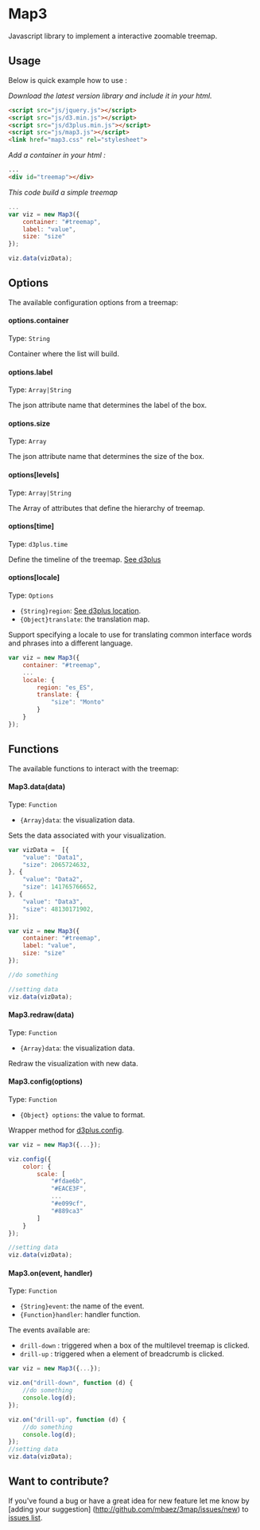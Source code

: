 # Map3
Javascript library to implement a interactive zoomable treemap.


## Usage
Below is quick example how to use :

*Download the latest version library and include it in your html.*

```html
<script src="js/jquery.js"></script>
<script src="js/d3.min.js"></script>
<script src="js/d3plus.min.js"></script>
<script src="js/map3.js"></script>
<link href="map3.css" rel="stylesheet">

```

*Add a container in your html :*

```html
...
<div id="treemap"></div>
```

*This code build a simple treemap*
```javascript
...
var viz = new Map3({
    container: "#treemap",
    label: "value",
    size: "size"
});

viz.data(vizData);
```

## Options
The available configuration options from a treemap:

#### options.container
Type: `String`

Container where the list will build. 


#### options.label
Type: `Array|String`

The json attribute name that determines the label of the box.

#### options.size
Type: `Array`

The json attribute name that determines the size of the box.

#### options[levels]
Type: `Array|String`

The Array of attributes that define the hierarchy of treemap.

#### options[time]
Type: `d3plus.time`

Define the timeline of the treemap. [See d3plus](https://github.com/alexandersimoes/d3plus/wiki/Visualizations#time-false--string--function--object-)

#### options[locale]
Type: `Options`

* `{String}region`:  [See d3plus location](https://github.com/alexandersimoes/d3plus/wiki/Localization).
* `{Object}translate`: the translation map.
        
Support specifying a locale to use for translating common interface words and phrases into a different language.


```javascript
var viz = new Map3({
    container: "#treemap",
    ...
    locale: {
        region: "es_ES",
        translate: {
            "size": "Monto"
        }
    }
});
```

## Functions
The available functions to interact with the treemap:

#### Map3.data(data)
Type: `Function`
* `{Array}data`: the visualization data.

Sets the data associated with your visualization.

```javascript
var vizData =  [{
    "value": "Data1",
    "size": 2065724632,
}, {
    "value": "Data2",
    "size": 141765766652,
}, {
    "value": "Data3",
    "size": 48130171902,
}];

var viz = new Map3({
    container: "#treemap",
    label: "value",
    size: "size"
});

//do something

//setting data
viz.data(vizData);
```
#### Map3.redraw(data)
Type: `Function`
* `{Array}data`: the visualization data.

Redraw the visualization with new data.

#### Map3.config(options)
Type: `Function`

* `{Object} options`: the value to format.

Wrapper method for [d3plus.config](https://github.com/alexandersimoes/d3plus/wiki/Visualizations#config-object-).

```javascript
var viz = new Map3({...});

viz.config({
    color: {
        scale: [
            "#fdae6b",
            "#EACE3F",
            ...
            "#e099cf",
            "#889ca3"
        ]
    }
});

//setting data
viz.data(vizData);
```

#### Map3.on(event, handler)
Type: `Function`

* `{String}event`: the name of the event.
* `{Function}handler`: handler function.

The events available are:

* `drill-down` : triggered when a box of the multilevel treemap is clicked.
* `drill-up` : triggered when a element of breadcrumb is clicked.

```javascript 
var viz = new Map3({...});

viz.on("drill-down", function (d) {
    //do something
    console.log(d);
});

viz.on("drill-up", function (d) {
    //do something
    console.log(d);
});
//setting data
viz.data(vizData);
```

## Want to contribute?

If you've found a bug or have a great idea for new feature let me know by [adding your suggestion]
(http://github.com/mbaez/3map/issues/new) to [issues list](https://github.com/mbaez/3map/issues).
